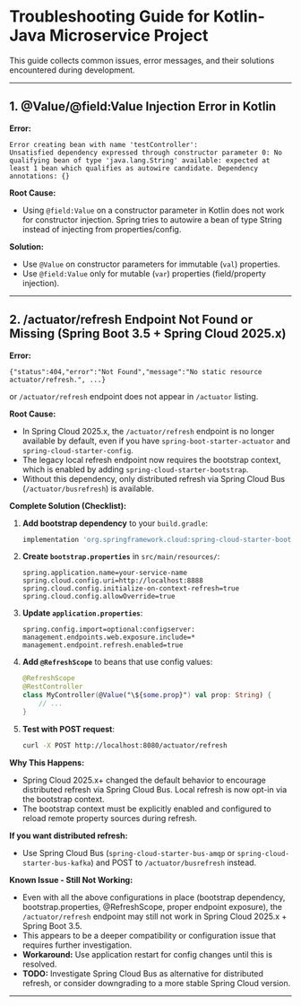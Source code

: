 # Troubleshooting Guide for Kotlin-Java Microservice Project

This guide collects common issues, error messages, and their solutions encountered during development.

---

## 1. @Value/@field:Value Injection Error in Kotlin
**Error:**
```
Error creating bean with name 'testController':
Unsatisfied dependency expressed through constructor parameter 0: No qualifying bean of type 'java.lang.String' available: expected at least 1 bean which qualifies as autowire candidate. Dependency annotations: {}
```
**Root Cause:**
- Using `@field:Value` on a constructor parameter in Kotlin does not work for constructor injection. Spring tries to autowire a bean of type String instead of injecting from properties/config.

**Solution:**
- Use `@Value` on constructor parameters for immutable (`val`) properties.
- Use `@field:Value` only for mutable (`var`) properties (field/property injection).

---


## 2. /actuator/refresh Endpoint Not Found or Missing (Spring Boot 3.5 + Spring Cloud 2025.x)
**Error:**
```
{"status":404,"error":"Not Found","message":"No static resource actuator/refresh.", ...}
```
or `/actuator/refresh` endpoint does not appear in `/actuator` listing.

**Root Cause:**
- In Spring Cloud 2025.x, the `/actuator/refresh` endpoint is no longer available by default, even if you have `spring-boot-starter-actuator` and `spring-cloud-starter-config`.
- The legacy local refresh endpoint now requires the bootstrap context, which is enabled by adding `spring-cloud-starter-bootstrap`.
- Without this dependency, only distributed refresh via Spring Cloud Bus (`/actuator/busrefresh`) is available.

**Complete Solution (Checklist):**
1. **Add bootstrap dependency** to your `build.gradle`:
   ```groovy
   implementation 'org.springframework.cloud:spring-cloud-starter-bootstrap' // Enables bootstrap context and restores /actuator/refresh
   ```

2. **Create `bootstrap.properties`** in `src/main/resources/`:
   ```properties
   spring.application.name=your-service-name
   spring.cloud.config.uri=http://localhost:8888
   spring.cloud.config.initialize-on-context-refresh=true
   spring.cloud.config.allowOverride=true
   ```

3. **Update `application.properties`**:
   ```properties
   spring.config.import=optional:configserver:
   management.endpoints.web.exposure.include=*
   management.endpoint.refresh.enabled=true
   ```

4. **Add `@RefreshScope`** to beans that use config values:
   ```kotlin
   @RefreshScope
   @RestController
   class MyController(@Value("\${some.prop}") val prop: String) {
       // ...
   }
   ```

5. **Test with POST request**:
   ```bash
   curl -X POST http://localhost:8080/actuator/refresh
   ```

**Why This Happens:**
- Spring Cloud 2025.x+ changed the default behavior to encourage distributed refresh via Spring Cloud Bus. Local refresh is now opt-in via the bootstrap context.
- The bootstrap context must be explicitly enabled and configured to reload remote property sources during refresh.

**If you want distributed refresh:**
- Use Spring Cloud Bus (`spring-cloud-starter-bus-amqp` or `spring-cloud-starter-bus-kafka`) and POST to `/actuator/busrefresh` instead.

**Known Issue - Still Not Working:**
- Even with all the above configurations in place (bootstrap dependency, bootstrap.properties, @RefreshScope, proper endpoint exposure), the `/actuator/refresh` endpoint may still not work in Spring Cloud 2025.x + Spring Boot 3.5.
- This appears to be a deeper compatibility or configuration issue that requires further investigation.
- **Workaround:** Use application restart for config changes until this is resolved.
- **TODO:** Investigate Spring Cloud Bus as alternative for distributed refresh, or consider downgrading to a more stable Spring Cloud version.

---
